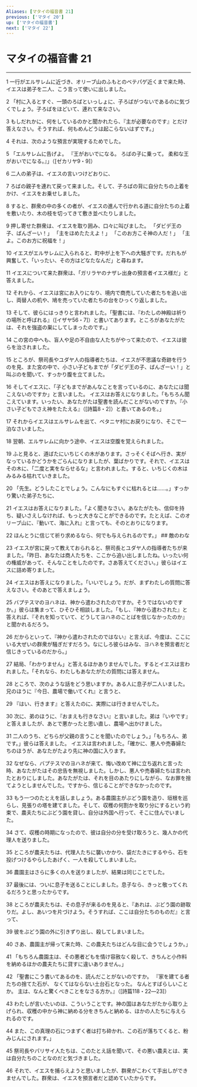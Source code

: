 ```yaml
---
Aliases: [マタイの福音書 21]
previous: ['マタイ 20']
up: ['マタイの福音書']
next: ['マタイ 22']
---
```

# マタイの福音書 21

***




1 
一行がエルサレムに近づき、オリーブ山のふもとのベテパゲ近くまで来た時、イエスは弟子を二人、こう言って使いに出しました。 



2 
「村に入るとすぐ、一頭のろばといっしょに、子ろばがつないであるのに気づくでしょう。子ろばをほどいて、連れて来なさい。 



3 
もしだれかに、何をしているのかと聞かれたら、『主が必要なのです』とだけ答えなさい。そうすれば、何もめんどうは起こらないはずです。」 



4 
それは、次のような預言が実現するためでした。 



5 
「エルサレムに告げよ。 『王がおいでになる。 ろばの子に乗って。 柔和な王がおいでになる。』」（[ゼカリヤ9・9]） 



6 
二人の弟子は、イエスの言いつけどおりに、 



7 
ろばの親子を連れて戻って来ました。そして、子ろばの背に自分たちの上着をかけ、イエスをお乗せしました。 



8 
すると、群衆の中の多くの者が、イエスの進んで行かれる道に自分たちの上着を敷いたり、木の枝を切ってきて敷き並べたりしました。 



9 
押し寄せた群衆は、イエスを取り囲み、口々に叫びました。 「ダビデ王の子、ばんざーい！」 「主をほめたたえよ！」 「このお方こそ神の人だ！」 「主よ。このお方に祝福を！」 



10 
イエスがエルサレムに入られると、町中が上を下への大騒ぎです。だれもが興奮して、「いったい、その方はどなたなんだ」と尋ねます。 



11 
イエスについて来た群衆は、「ガリラヤのナザレ出身の預言者イエス様だ」と答えました。 



12 
それから、イエスは宮にお入りになり、境内で商売していた者たちを追い出し、両替人の机や、鳩を売っていた者たちの台をひっくり返しました。 



13 
そして、彼らにはっきりと言われました。「聖書には、『わたしの神殿は祈りの場所と呼ばれる』（[イザヤ56・7]）と書いてあります。ところがあなたがたは、それを強盗の巣にしてしまったのです。」 



14 
この宮の中へも、盲人や足の不自由な人たちがやって来たので、イエスは彼らを治されました。 



15 
ところが、祭司長やユダヤ人の指導者たちは、イエスが不思議な奇跡を行うのを見、また宮の中で、小さい子どもまでが「ダビデ王の子、ばんざーい！」と叫ぶのを聞いて、すっかり腹を立てました。 



16 
そしてイエスに、「子どもまでがあんなことを言っているのに、あなたには聞こえないのですか」と言いました。 イエスはお答えになりました。「もちろん聞こえています。いったい、あなたがたは聖書を読んだことがないのですか。『小さい子どもでさえ神をたたえる』（[詩篇8・2]）と書いてあるのを。」 



17 
それからイエスはエルサレムを出て、ベタニヤ村にお戻りになり、そこで一泊なさいました。 



18 
翌朝、エルサレムに向かう途中、イエスは空腹を覚えられました。 



19 
ふと見ると、道ばたにいちじくの木があります。さっそくそばへ行き、実がなっているかどうかをごらんになりましたが、葉ばかりです。それで、イエスはその木に、「二度と実をならせるな」と言われました。すると、いちじくの木はみるみる枯れていきました。 



20 
「先生。どうしたことでしょう。こんなにもすぐに枯れるとは……。」すっかり驚いた弟子たちに、 



21 
イエスはお答えになりました。「よく聞きなさい。あなたがたも、信仰を持ち、疑いさえしなければ、もっと大きなことができるのです。たとえば、このオリーブ山に、『動いて、海に入れ』と言っても、そのとおりになります。 



22 
ほんとうに信じて祈り求めるなら、何でも与えられるのです。」 ## 敵のわな 



23 
イエスが宮に戻って教えておられると、祭司長とユダヤ人の指導者たちが来ました。「昨日、あなたは商人たちを、ここから追い出しましたね。いったい何の権威があって、そんなことをしたのです。さあ答えてください。」彼らはイエスに詰め寄りました。 



24 
イエスはお答えになりました。「いいでしょう。だが、まずわたしの質問に答えなさい。そのあとで答えましょう。 



25 
バプテスマのヨハネは、神から遣わされたのですか。そうではないのですか。」彼らは集まって、ひそひそ相談しました。「もし、『神から遣わされた』と答えれば、『それを知っていて、どうしてヨハネのことばを信じなかったのか』と聞かれるだろう。 



26 
だからといって、『神から遣わされたのではない』と言えば、今度は、ここにいる大ぜいの群衆が騒ぎだすだろう。なにしろ彼らはみな、ヨハネを預言者だと信じきっているのだから。」 



27 
結局、「わかりません」と答えるほかありませんでした。するとイエスは言われました。「それなら、わたしもあなたがたの質問には答えません。 



28 
ところで、次のような話をどう思いますか。ある人に息子が二人いました。兄のほうに『今日、農場で働いてくれ』と言うと、 



29 
『はい、行きます』と答えたのに、実際には行きませんでした。 



30 
次に、弟のほうに、『おまえも行きなさい』と言いました。弟は『いやです』と答えましたが、あとで悪かったと思い直し、農場へ出かけました。 



31 
二人のうち、どちらが父親の言うことを聞いたのでしょう。」「もちろん、弟です。」彼らは答えました。 イエスは言われました。「確かに、悪人や売春婦たちのほうが、あなたがたより先に神の国に入ります。 



32 
なぜなら、バプテスマのヨハネが来て、悔い改めて神に立ち返れと言った時、あなたがたはその忠告を無視しました。しかし、悪人や売春婦たちは言われたとおりにしました。あなたがたは、それを目のあたりにしながら、なお罪を捨てようとしませんでした。ですから、信じることができなかったのです。 



33 
もう一つのたとえを話しましょう。ある農園主がぶどう園を造り、垣根を巡らし、見張りの塔を建てました。そして、収穫の何割かを取り分にするという約束で、農夫たちにぶどう園を貸し、自分は外国へ行って、そこに住んでいました。 



34 
さて、収穫の時期になったので、彼は自分の分を受け取ろうと、幾人かの代理人を送りました。 



35 
ところが農夫たちは、代理人たちに襲いかかり、袋だたきにするやら、石を投げつけるやらしたあげく、一人を殺してしまいました。 



36 
農園主はさらに多くの人を送りましたが、結果は同じことでした。 



37 
最後には、ついに息子を送ることにしました。息子なら、きっと敬ってくれるだろうと思ったからです。 



38 
ところが農夫たちは、その息子が来るのを見ると、『あれは、ぶどう園の跡取りだ。よし、あいつを片づけよう。そうすれば、ここは自分たちのものだ』と言って、 



39 
彼をぶどう園の外に引きずり出し、殺してしまいました。 



40 
さあ、農園主が帰って来た時、この農夫たちはどんな目に会うでしょうか。」 



41 
「もちろん農園主は、その悪者どもを情け容赦なく殺して、きちんと小作料を納めるほかの農夫たちに貸すに違いありません。」 



42 
「聖書にこう書いてあるのを、読んだことがないのですか。 『家を建てる者たちの捨てた石が、 なくてはならない土台石となった。 なんとすばらしいことか。 主は、なんと驚くべきことをなさる方か。』（[詩篇118・22―23]） 



43 
わたしが言いたいのは、こういうことです。神の国はあなたがたから取り上げられ、収穫の中から神に納める分をきちんと納める、ほかの人たちに与えられるのです。 



44 
また、この真理の石につまずく者は打ち砕かれ、この石が落ちてくると、粉みじんにされます。」 



45 
祭司長やパリサイ人たちは、このたとえ話を聞いて、その悪い農夫とは、実は自分たちのことなのだと気づきました。 



46 
それで、イエスを捕らえようと思いましたが、群衆がこわくて手出しができませんでした。群衆は、イエスを預言者だと認めていたからです。
